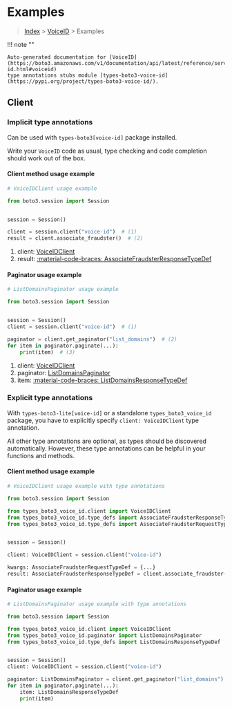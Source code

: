 # Examples

> [Index](../README.md) > [VoiceID](./README.md) > Examples

!!! note ""

    Auto-generated documentation for [VoiceID](https://boto3.amazonaws.com/v1/documentation/api/latest/reference/services/voice-id.html#voiceid)
    type annotations stubs module [types-boto3-voice-id](https://pypi.org/project/types-boto3-voice-id/).

## Client

### Implicit type annotations

Can be used with `types-boto3[voice-id]` package installed.

Write your `VoiceID` code as usual,
type checking and code completion should work out of the box.


#### Client method usage example

```python
# VoiceIDClient usage example

from boto3.session import Session


session = Session()

client = session.client("voice-id")  # (1)
result = client.associate_fraudster()  # (2)
```

1. client: [VoiceIDClient](./client.md)
2. result: [:material-code-braces: AssociateFraudsterResponseTypeDef](./type_defs.md#associatefraudsterresponsetypedef)



#### Paginator usage example

```python
# ListDomainsPaginator usage example

from boto3.session import Session


session = Session()
client = session.client("voice-id")  # (1)

paginator = client.get_paginator("list_domains")  # (2)
for item in paginator.paginate(...):
    print(item)  # (3)
```

1. client: [VoiceIDClient](./client.md)
2. paginator: [ListDomainsPaginator](./paginators.md#listdomainspaginator)
3. item: [:material-code-braces: ListDomainsResponseTypeDef](./type_defs.md#listdomainsresponsetypedef)




### Explicit type annotations

With `types-boto3-lite[voice-id]`
or a standalone `types_boto3_voice_id` package, you have to explicitly specify `client: VoiceIDClient` type annotation.

All other type annotations are optional, as types should be discovered automatically.
However, these type annotations can be helpful in your functions and methods.


#### Client method usage example

```python
# VoiceIDClient usage example with type annotations

from boto3.session import Session

from types_boto3_voice_id.client import VoiceIDClient
from types_boto3_voice_id.type_defs import AssociateFraudsterResponseTypeDef
from types_boto3_voice_id.type_defs import AssociateFraudsterRequestTypeDef


session = Session()

client: VoiceIDClient = session.client("voice-id")

kwargs: AssociateFraudsterRequestTypeDef = {...}
result: AssociateFraudsterResponseTypeDef = client.associate_fraudster(**kwargs)
```



#### Paginator usage example

```python
# ListDomainsPaginator usage example with type annotations

from boto3.session import Session

from types_boto3_voice_id.client import VoiceIDClient
from types_boto3_voice_id.paginator import ListDomainsPaginator
from types_boto3_voice_id.type_defs import ListDomainsResponseTypeDef


session = Session()
client: VoiceIDClient = session.client("voice-id")

paginator: ListDomainsPaginator = client.get_paginator("list_domains")
for item in paginator.paginate(...):
    item: ListDomainsResponseTypeDef
    print(item)
```




